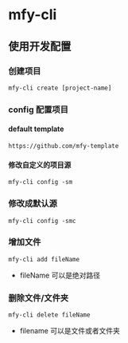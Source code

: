 <!--
 * @Descripttion: 
 * @version: 
 * @Author: mafengyan
 * @Date: 2020-09-29 10:17:14
 * @LastEditors: mafengyan
 * @LastEditTime: 2020-10-15 09:31:51
-->
 
 
# mfy-cli
  
## 使用开发配置
### 创建项目
```
mfy-cli create [project-name]
```
### config 配置项目
#### default template
```
https://github.com/mfy-template
```
#### 修改自定义的项目源

```
mfy-cli config -sm
```
### 修改成默认源
```
mfy-cli config -smc
```

### 增加文件
```
mfy-cli add fileName 
```
* fileName 可以是绝对路径

### 删除文件/文件夹
```
mfy-cli delete fileName
```
* filename 可以是文件或者文件夹

